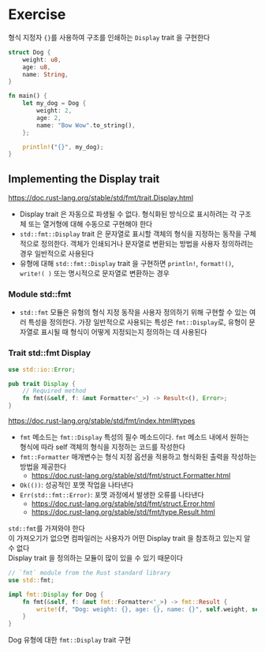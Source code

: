 # Exercise

형식 지정자 `{}`를 사용하여 구조를 인쇄하는 `Display` trait 을 구현한다

```rust
struct Dog {
    weight: u8,
    age: u8,
    name: String,
}

fn main() {
    let my_dog = Dog {
        weight: 2,
        age: 2,
        name: "Bow Wow".to_string(),
    };

    println!("{}", my_dog);
}
```

## Implementing the Display trait

https://doc.rust-lang.org/stable/std/fmt/trait.Display.html

- Display trait 은 자동으로 파생될 수 없다. 형식화된 방식으로 표시하려는 각 구조체 또는 열거형에 대해 수동으로 구현해야 한다
- `std::fmt::Display` trait 은 문자열로 표시할 객체의 형식을 지정하는 동작을 구체적으로 정의한다. 객체가 인쇄되거나 문자열로 변환되는 방법을 사용자 정의하려는 경우 일반적으로 사용된다
- 유형에 대해 `std::fmt::Display` trait 을 구현하면 `println!`, `format!()`, `write!( )` 또는 명시적으로 문자열로 변환하는 경우

### Module std::fmt

- `std::fmt` 모듈은 유형의 형식 지정 동작을 사용자 정의하기 위해 구현할 수 있는 여러 특성을 정의한다. 가장 일반적으로 사용되는 특성은 `fmt::Display`로, 유형이 문자열로 표시될 때 형식이 어떻게 지정되는지 정의하는 데 사용된다




### Trait std::fmt Display

```rust
use std::io::Error;

pub trait Display {
    // Required method
    fn fmt(&self, f: &mut Formatter<'_>) -> Result<(), Error>;
}
```

https://doc.rust-lang.org/stable/std/fmt/index.html#types

- `fmt` 메소드는 `fmt::Display` 특성의 필수 메소드이다. `fmt` 메소드 내에서 원하는 형식에 따라 self 객체의 형식을 지정하는 코드를 작성한다
- `fmt::Formatter` 매개변수는 형식 지정 옵션을 적용하고 형식화된 출력을 작성하는 방법을 제공한다
  - https://doc.rust-lang.org/stable/std/fmt/struct.Formatter.html
- `Ok(())`: 성공적인 포맷 작업을 나타낸다
- `Err(std::fmt::Error)`: 포맷 과정에서 발생한 오류를 나타낸다
  - https://doc.rust-lang.org/stable/std/fmt/struct.Error.html
  - https://doc.rust-lang.org/stable/std/fmt/type.Result.html


`std::fmt`를 가져와야 한다  
이 가져오기가 없으면 컴파일러는 사용자가 어떤 Display trait 을 참조하고 있는지 알 수 없다  
Display trait 을 정의하는 모듈이 많이 있을 수 있기 때문이다

```rust
// `fmt` module from the Rust standard library
use std::fmt;

impl fmt::Display for Dog {
    fn fmt(&self, f: &mut fmt::Formatter<'_>) -> fmt::Result {
        write!(f, "Dog: weight: {}, age: {}, name: {}", self.weight, self.age, self.name)
    }
}
```

Dog 유형에 대한 `fmt::Display` trait 구현